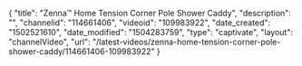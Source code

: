 {
    "title": "Zenna&trade; Home Tension Corner Pole Shower Caddy",
    "description": "",
    "channelid": "114661406",
    "videoid": "109983922",
    "date_created": "1502521610",
    "date_modified": "1504283759",
    "type": "captivate",
    "layout": "channelVideo",
    "url": "\/latest-videos\/zenna-home-tension-corner-pole-shower-caddy\/114661406-109983922"
}
